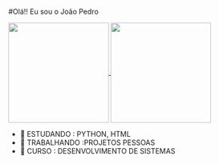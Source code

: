 #Olá!! Eu sou o João Pedro


<a href="https://github.com/Joao-Pedro-Mendess/github-readme-stats">
  <img height=200 align="center" src="https://github-readme-stats.vercel.app/api?username=Joao-Pedro-Mendess&theme=tokyonight" />
</a>
<a href="https://github.com/Joao-Pedro-Mendessa/convoychat">
  <img height=200 align="center" src="https://github-readme-stats.vercel.app/api/top-langs?username=Joao-Pedro-Mendess&layout=compact&langs_count=8&card_width=320&theme=tokyonight" />
</a>




- 🔭 ESTUDANDO : PYTHON, HTML
- 🌱 TRABALHANDO :PROJETOS PESSOAS
- 👯 CURSO : DESENVOLVIMENTO DE SISTEMAS

